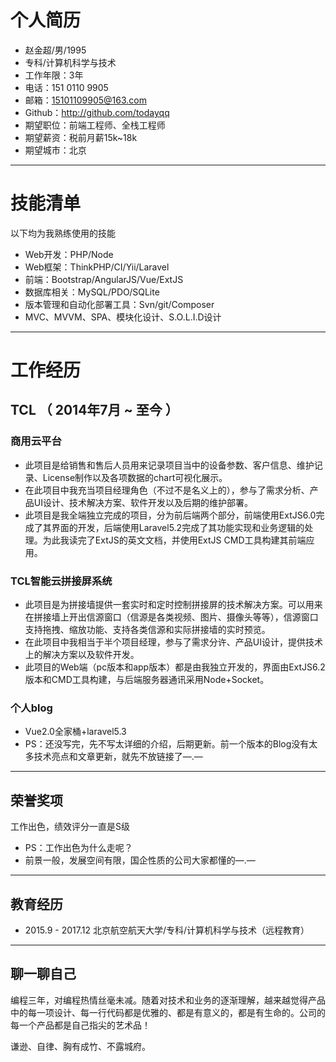# 个人简历

 - 赵金超/男/1995
 - 专科/计算机科学与技术 
 - 工作年限：3年
 - 电话：151 0110 9905
 - 邮箱：15101109905@163.com
 - Github：http://github.com/todayqq
 - 期望职位：前端工程师、全栈工程师
 - 期望薪资：税前月薪15k~18k
 - 期望城市：北京
 
---
# 技能清单

以下均为我熟练使用的技能

- Web开发：PHP/Node
- Web框架：ThinkPHP/CI/Yii/Laravel
- 前端：Bootstrap/AngularJS/Vue/ExtJS
- 数据库相关：MySQL/PDO/SQLite
- 版本管理和自动化部署工具：Svn/git/Composer
- MVC、MVVM、SPA、模块化设计、S.O.L.I.D设计

---

# 工作经历

## TCL （ 2014年7月 ~ 至今 ）


### 商用云平台
- 此项目是给销售和售后人员用来记录项目当中的设备参数、客户信息、维护记录、License制作以及各项数据的chart可视化展示。
- 在此项目中我充当项目经理角色（不过不是名义上的），参与了需求分析、产品UI设计、技术解决方案、软件开发以及后期的维护部署。
- 此项目是我全端独立完成的项目，分为前后端两个部分，前端使用ExtJS6.0完成了其界面的开发，后端使用Laravel5.2完成了其功能实现和业务逻辑的处理。为此我读完了ExtJS的英文文档，并使用ExtJS CMD工具构建其前端应用。 

### TCL智能云拼接屏系统
- 此项目是为拼接墙提供一套实时和定时控制拼接屏的技术解决方案。可以用来在拼接墙上开出信源窗口（信源是各类视频、图片、摄像头等等），信源窗口支持拖拽、缩放功能、支持各类信源和实际拼接墙的实时预览。
- 在此项目中我相当于半个项目经理，参与了需求分许、产品UI设计，提供技术上的解决方案以及软件开发。
- 此项目的Web端（pc版本和app版本）都是由我独立开发的，界面由ExtJS6.2版本和CMD工具构建，与后端服务器通讯采用Node+Socket。

### 个人blog
- Vue2.0全家桶+laravel5.3
- PS：还没写完，先不写太详细的介绍，后期更新。前一个版本的Blog没有太多技术亮点和文章更新，就先不放链接了—.—


---

## 荣誉奖项
工作出色，绩效评分一直是S级

- PS：工作出色为什么走呢？
- 前景一般，发展空间有限，国企性质的公司大家都懂的—.—

---


## 教育经历
- 2015.9 - 2017.12 北京航空航天大学/专科/计算机科学与技术（远程教育）

---

## 聊一聊自己
编程三年，对编程热情丝毫未减。随着对技术和业务的逐渐理解，越来越觉得产品中的每一项设计、每一行代码都是优雅的、都是有意义的，都是有生命的。公司的每一个产品都是自己指尖的艺术品！

谦逊、自律、胸有成竹、不露城府。
